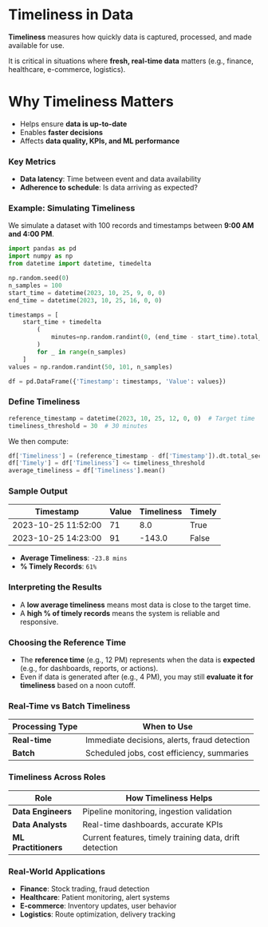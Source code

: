 # Timeliness in Data

**Timeliness** measures how quickly data is captured, processed, and made available for use.

It is critical in situations where **fresh, real-time data** matters (e.g., finance, healthcare, e-commerce, logistics).


# Why Timeliness Matters

* Helps ensure **data is up-to-date**
* Enables **faster decisions**
* Affects **data quality, KPIs, and ML performance**


### Key Metrics

* **Data latency**: Time between event and data availability
* **Adherence to schedule**: Is data arriving as expected?


### Example: Simulating Timeliness

We simulate a dataset with 100 records and timestamps between **9:00 AM and 4:00 PM**.

```python
import pandas as pd
import numpy as np
from datetime import datetime, timedelta

np.random.seed(0)
n_samples = 100
start_time = datetime(2023, 10, 25, 9, 0, 0)
end_time = datetime(2023, 10, 25, 16, 0, 0)

timestamps = [
    start_time + timedelta
        (
            minutes=np.random.randint(0, (end_time - start_time).total_seconds() / 60)
        ) 
        for _ in range(n_samples)
    ]
values = np.random.randint(50, 101, n_samples)

df = pd.DataFrame({'Timestamp': timestamps, 'Value': values})
```


### Define Timeliness

```python
reference_timestamp = datetime(2023, 10, 25, 12, 0, 0)  # Target time
timeliness_threshold = 30  # 30 minutes
```

We then compute:

```python
df['Timeliness'] = (reference_timestamp - df['Timestamp']).dt.total_seconds() / 60
df['Timely'] = df['Timeliness'] <= timeliness_threshold
average_timeliness = df['Timeliness'].mean()
```



### Sample Output

| Timestamp           | Value | Timeliness | Timely  |
| ------------------- | ----- | ---------- | ------- |
| 2023-10-25 11:52:00 | 71    | 8.0        |  True  |
| 2023-10-25 14:23:00 | 91    | -143.0     |  False |

* **Average Timeliness**: `-23.8 mins`
* **% Timely Records**: `61%`



### Interpreting the Results

* A **low average timeliness** means most data is close to the target time.
* A **high % of timely records** means the system is reliable and responsive.


### Choosing the Reference Time

* The **reference time** (e.g., 12 PM) represents when the data is **expected** (e.g., for dashboards, reports, or actions).
* Even if data is generated after (e.g., 4 PM), you may still **evaluate it for timeliness** based on a noon cutoff.


###  Real-Time vs Batch Timeliness

| Processing Type | When to Use                                  |
| --------------- | -------------------------------------------- |
| **Real-time**   | Immediate decisions, alerts, fraud detection |
| **Batch**       | Scheduled jobs, cost efficiency, summaries   |



### Timeliness Across Roles

| Role                 | How Timeliness Helps                                    |
| -------------------- | ------------------------------------------------------- |
| **Data Engineers**   | Pipeline monitoring, ingestion validation               |
| **Data Analysts**    | Real-time dashboards, accurate KPIs                     |
| **ML Practitioners** | Current features, timely training data, drift detection |



### Real-World Applications

* **Finance**: Stock trading, fraud detection
* **Healthcare**: Patient monitoring, alert systems
* **E-commerce**: Inventory updates, user behavior
* **Logistics**: Route optimization, delivery tracking


